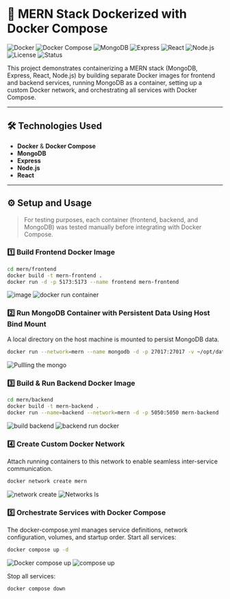 # 🚀 MERN Stack Dockerized with Docker Compose

![Docker](https://img.shields.io/badge/Docker-blue?logo=docker)
![Docker Compose](https://img.shields.io/badge/Docker%20Engine-blue?logo=docker)
![MongoDB](https://img.shields.io/badge/MongoDB-brightgreen?logo=mongodb)
![Express](https://img.shields.io/badge/Express.js-lightgrey?logo=express)
![React](https://img.shields.io/badge/React-blue?logo=react)
![Node.js](https://img.shields.io/badge/Node.js-green?logo=node.js)
![License](https://img.shields.io/badge/license-MIT-blue)
![Status](https://img.shields.io/badge/status-Active-brightgreen)

This project demonstrates containerizing a MERN stack (MongoDB, Express, React, Node.js) by building separate Docker images for frontend and backend services, running MongoDB as a container, setting up a custom Docker network, and orchestrating all services with Docker Compose.

---

## 🛠️ Technologies Used

- **Docker** & **Docker Compose**  
- **MongoDB**
- **Express**  
- **Node.js**  
- **React**

---

## ⚙️ Setup and Usage

> For testing purposes, each container (frontend, backend, and MongoDB) was tested manually before integrating with Docker Compose.

### 1️⃣ Build Frontend Docker Image

```bash
cd mern/frontend
docker build -t mern-frontend .
docker run -d -p 5173:5173 --name frontend mern-frontend
```
![image](https://github.com/user-attachments/assets/ca3bdc43-664e-4bd3-8fe1-c18f7b8759c8)
![docker run container](https://github.com/user-attachments/assets/c642fd02-45fc-40a0-80ef-32a86b261a1f)




### 2️⃣ Run MongoDB Container with Persistent Data Using Host Bind Mount
A local directory on the host machine is mounted to persist MongoDB data.
```bash
docker run --network=mern --name mongodb -d -p 27017:27017 -v ~/opt/data:/data/db mongo:latest
```
![Pullling the mongo](https://github.com/user-attachments/assets/5dbf53f9-fb7c-4734-bb20-92fc1e10ccd1)


### 3️⃣ Build & Run Backend Docker Image
```bash
cd mern/backend
docker build -t mern-backend .
docker run --name=backend --network=mern -d -p 5050:5050 mern-backend
```
![build backend](https://github.com/user-attachments/assets/2de78cc7-87d7-48dc-886f-f796756b9ff7)
![backend run docker](https://github.com/user-attachments/assets/397a2c6a-bbd2-4d6a-8f8d-a001ee5148c7)

### 4️⃣ Create Custom Docker Network

Attach running containers to this network to enable seamless inter-service communication.
```bash
docker network create mern
```
![network create](https://github.com/user-attachments/assets/38665632-42aa-49af-8b45-caebaac9e36c)
![Networks ls](https://github.com/user-attachments/assets/f3144de2-5d98-490a-a14d-87fb4db3b597)

### 5️⃣ Orchestrate Services with Docker Compose
The docker-compose.yml manages service definitions, network configuration, volumes, and startup order.
Start all services:
```bash
docker compose up -d
```
![Docker compose up](https://github.com/user-attachments/assets/9f83b210-4444-47ca-9341-3dc008269818)
![compose up](https://github.com/user-attachments/assets/ddfbbd38-895b-4087-a78a-124d4451a9f2)

Stop all services:
```bash
docker compose down
```




